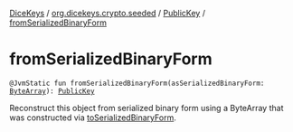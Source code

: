 [DiceKeys](../../index.md) / [org.dicekeys.crypto.seeded](../index.md) / [PublicKey](index.md) / [fromSerializedBinaryForm](./from-serialized-binary-form.md)

# fromSerializedBinaryForm

`@JvmStatic fun fromSerializedBinaryForm(asSerializedBinaryForm: `[`ByteArray`](https://kotlinlang.org/api/latest/jvm/stdlib/kotlin/-byte-array/index.html)`): `[`PublicKey`](index.md)

Reconstruct this object from serialized binary form using a
ByteArray that was constructed via [toSerializedBinaryForm](to-serialized-binary-form.md).

